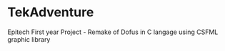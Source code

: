 # TekAdventure
Epitech First year Project - Remake of Dofus in C langage using CSFML graphic library
